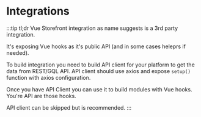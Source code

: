 # Integrations

:::tip tl;dr
Vue Storefront integration as name suggests is a 3rd party integration.

It's exposing Vue hooks as it's public API (and in some cases heleprs if needed).

To build integration you need to build API client for your platform to get the data from REST/GQL API. API client should use axios and expose `setup()` function with axios configuration.

Once you have API Client you can use it to build modules with Vue hooks. You're API are those hooks.

API client can be skipped but is recommended.
::: 